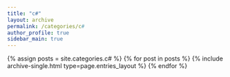 ```yaml
---
title: "c#"
layout: archive
permalink: /categories/c#
author_profile: true
sidebar_main: true
---
```


{% assign posts = site.categories.c# %}
{% for post in posts %} {% include archive-single.html type=page.entries_layout %} {% endfor %}

